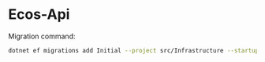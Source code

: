 # Ecos-Api

Migration command:
``` bash
dotnet ef migrations add Initial --project src/Infrastructure --startup-project src/Api
```


